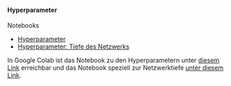 #### Hyperparameter

Notebooks
- [Hyperparameter](./hyperparameter.ipynb)
- [Hyperparameter: Tiefe des Netzwerks](./hyperparameter-network-depth.ipynb)

In Google Colab ist das Notebook zu den Hyperparametern unter [diesem Link](https://drive.google.com/file/d/1M9nBqqyhpkJJsJ50o4FQhDn455_gtXWQ/view?usp=sharing) erreichbar und das Notebook speziell zur Netzwerktiefe [unter diesem Link](https://drive.google.com/file/d/1y__ILHF7_7PFit4ZckyDkdNZ82Jj_Hf8/view?usp=sharing).
